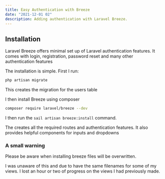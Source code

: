 ```yaml
---
title: Easy Authentication with Breeze
date: "2021-12-01 02"
description: Adding authentication with Laravel Breeze.
---
```


## Installation

Laravel Breeze offers minimal set up of Laravel authentication features. It comes with login, registration, password reset and many other authentication features

The installation is simple. First I run:

```bash
php artisan migrate
```

This creates the migration for the users table

I then install Breeze using composer

```bash
composer require laravel/breeze --dev
```

I then run the `sail artisan breeze:install` command.

The creates all the required routes and authentication features. It also provides helpful components for inputs and dropdowns


### A small warning

Please be aware when installing breeze files will be overwritten. 

I was unaware of this and due to have the same filenames for some of my views. I lost an hour or two of progress on the views I had previously made.


